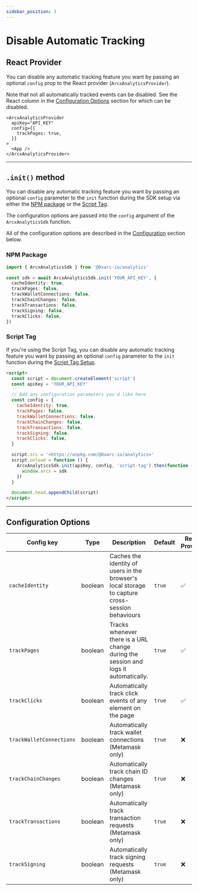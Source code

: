 ```yaml
---
sidebar_position: 3
---
```


# Disable Automatic Tracking

## React Provider

You can disable any automatic tracking feature you want by passing an optional `config` prop to the React provider (`ArcxAnalyticsProvider`).

Note that not all automatically tracked events can be disabled. See the React column in the [Configuration Options](#configuration-options) section for which can be disabled.

```tsx
<ArcxAnalyticsProvider
  apiKey="API_KEY"
  config={{
    trackPages: true,
  }}
>
  <App />
</ArcxAnalyticsProvider>
```

---

## `.init()` method

You can disable any automatic tracking feature you want by passing an optional `config` parameter to the `init` function during the SDK setup via either the [NPM package](/setup/initialize-js#3-initialize-the-sdk) or the [Script Tag](/installation/installation-script).

The configuration options are passed into the `config` argument of the `ArcxAnalyticsSdk` function.

All of the configuration options are described in the [Configuration](/guides/automatic#configuration-options) section below.

### NPM Package

```ts
import { ArcxAnalyticsSdk } from '@0xarc-io/analytics'

const sdk = await ArcxAnalyticsSdk.init('YOUR_API_KEY', {
  cacheIdentity: true,
  trackPages: false,
  trackWalletConnections: false,
  trackChainChanges: false,
  trackTransactions: false,
  trackSigning: false,
  trackClicks: false,
})
```

### Script Tag

If you're using the Script Tag, you can disable any automatic tracking feature you want by passing an optional `config` parameter to the `init` function during the [Script Tag Setup](/installation/installation-script).

```html
<script>
  const script = document.createElement('script')
  const apiKey = 'YOUR_API_KEY'

  // Add any configuration parameters you'd like here
  const config = {
    cacheIdentity: true,
    trackPages: false,
    trackWalletConnections: false,
    trackChainChanges: false,
    trackTransactions: false,
    trackSigning: false,
    trackClicks: false,
  }

  script.src = '<https://unpkg.com/@0xarc-io/analytics>'
  script.onload = function () {
    ArcxAnalyticsSdk.init(apiKey, config, 'script-tag').then(function (sdk) {
      window.arcx = sdk
    })
  }

  document.head.appendChild(script)
</script>
```

---

## Configuration Options

| Config key               | Type    | Description                                                                                     | Default | React Provider | `.init()` Method |
| ------------------------ | ------- | ----------------------------------------------------------------------------------------------- | ------- | -------------- | ---------------- |
| `cacheIdentity`          | boolean | Caches the identity of users in the browser's local storage to capture cross-session behaviours | `true`  | ✅             | ✅               |
| `trackPages`             | boolean | Tracks whenever there is a URL change during the session and logs it automatically.             | `true`  | ✅             | ✅               |
| `trackClicks`            | boolean | Automatically track click events of any element on the page                                     | `true`  | ✅             | ✅               |
| `trackWalletConnections` | boolean | Automatically track wallet connections (Metamask only)                                          | `true`  | ❌             | ✅               |
| `trackChainChanges`      | boolean | Automatically track chain ID changes (Metamask only)                                            | `true`  | ❌             | ✅               |
| `trackTransactions`      | boolean | Automatically track transaction requests (Metamask only)                                        | `true`  | ❌             | ✅               |
| `trackSigning`           | boolean | Automatically track signing requests (Metamask only)                                            | `true`  | ❌             | ✅               |

